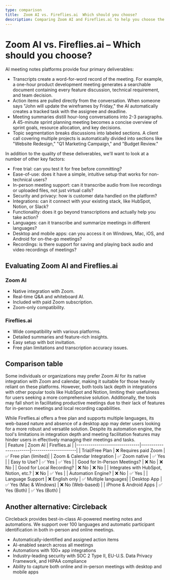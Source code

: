 ```yaml
---
type: comparison
title:  Zoom AI vs. Fireflies.ai  Which should you choose?
description: Comparing Zoom AI and Fireflies.ai to help you choose the best transcription tool. Explore Circleback as an alternative option.
---
```


# Zoom AI vs. Fireflies.ai – Which should you choose?  
AI meeting notes platforms provide four primary deliverables:  
  
* Transcripts create a word-for-word record of the meeting. For example, a one-hour product development meeting generates a searchable document containing every feature discussion, technical requirement, and team decision.  
* Action items are pulled directly from the conversation. When someone says "John will update the wireframes by Friday," the AI automatically creates a tracked task with the assignee and deadline.  
* Meeting summaries distill hour-long conversations into 2-3 paragraphs. A 45-minute sprint planning meeting becomes a concise overview of sprint goals, resource allocation, and key decisions.  
* Topic segmentation breaks discussions into labeled sections. A client call covering multiple projects is automatically divided into sections like "Website Redesign," "Q1 Marketing Campaign," and "Budget Review."  
  
In addition to the quality of these deliverables, we'll want to look at a number of other key factors:  
  
* Free trial: can you test it for free before committing?  
* Ease-of-use: does it have a simple, intuitive setup that works for non-technical users?  
* In-person meeting support: can it transcribe audio from live recordings or uploaded files, not just virtual calls?  
* Security and privacy: how is customer data handled on the platform?  
* Integrations: can it connect with your existing stack, like HubSpot, Notion, or Slack?  
* Functionality: does it go beyond transcriptions and actually help you take action?  
* Languages: can it transcribe and summarize meetings in different languages?  
* Desktop and mobile apps: can you access it on Windows, Mac, iOS, and Android for on-the-go meetings?  
* Recordings: is there support for saving and playing back audio and video recordings of meetings?    
## Evaluating Zoom AI and Fireflies.ai  
### Zoom AI
- Native integration with Zoom.
- Real-time Q&A and whiteboard AI.
- Included with paid Zoom subscription.
- Zoom-only compatibility.
  
### Fireflies.ai
- Wide compatibility with various platforms.
- Detailed summaries and feature-rich insights.
- Easy setup with bot invitation.
- Free plan limitations and transcription accuracy issues.  
## Comparison table    
Some individuals or organizations may prefer Zoom AI for its native integration with Zoom and calendar, making it suitable for those heavily reliant on these platforms. However, both tools lack depth in integrations with other popular tools like HubSpot and Notion, limiting their usefulness for users seeking a more comprehensive solution. Additionally, the tools may fall short in facilitating productive meetings due to their lack of features for in-person meetings and local recording capabilities.

While Fireflies.ai offers a free plan and supports multiple languages, its web-based nature and absence of a desktop app may deter users looking for a more robust and versatile solution. Despite its automation engine, the tool's limitations in integration depth and meeting facilitation features may hinder users in effectively managing their meetings and tasks.  
| Feature                        | Zoom AI               | Fireflies.ai         |
|-------------------------------|-----------------------|----------------------|
| Trial/Free Plan               | ❌ Requires paid Zoom  | ✅ Free plan (limited)|
| Zoom & Calendar Integration   | ✅ Zoom native         | ✅ Yes               |
| Easy to Use?                  | ✅ Yes                 | ✅ Yes               |
| Good for In-Person Meetings?  | ❌ No                  | ❌ No                |
| Good for Local Recording?     | ❌ No                  | ❌ No                |
| Integrates with HubSpot, Notion, etc.? | ❌ No           | ✅ Yes               |
| Automation Engine?            | ❌ No                  | ✅ Yes               |
| Language Support              | ❌ English only        | ✅ Multiple languages|
| Desktop App                   | ✅ Yes (Mac & Windows) | ❌ No (Web-based)    |
| iPhone & Android Apps         | ✅ Yes (Both)          | ✅ Yes (Both)        |  
## Another alternative: Circleback  
Circleback provides best-in-class AI-powered meeting notes and automations. We support over 100 languages and automatic participant identification in both in-person and online meetings.  
  
* Automatically-identified and assigned action items  
* AI-enabled search across all meetings  
* Automations with 100+ app integrations  
* Industry-leading security with SOC 2 Type II, EU-U.S. Data Privacy Framework, and HIPAA compliance  
* Ability to capture both online and in-person meetings with desktop and mobile apps  